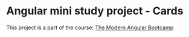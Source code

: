 # Angular mini study project - Cards

This project is a part of the course: [The Modern Angular Bootcamp](https://www.udemy.com/course/the-modern-angular-bootcamp/)
